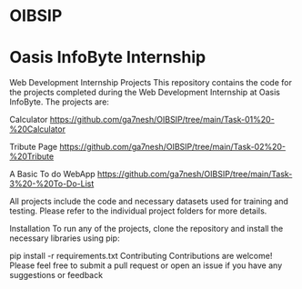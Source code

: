 # OIBSIP

# Oasis InfoByte Internship
Web Development Internship Projects
This repository contains the code for the projects completed during the Web Development Internship at Oasis InfoByte. The projects are:

Calculator
https://github.com/ga7nesh/OIBSIP/tree/main/Task-01%20-%20Calculator

Tribute Page
https://github.com/ga7nesh/OIBSIP/tree/main/Task-02%20-%20Tribute

A Basic To do WebApp
https://github.com/ga7nesh/OIBSIP/tree/main/Task-3%20-%20To-Do-List

All projects include the code and necessary datasets used for training and testing. Please refer to the individual project folders for more details.

Installation
To run any of the projects, clone the repository and install the necessary libraries using pip:

pip install -r requirements.txt
Contributing
Contributions are welcome! Please feel free to submit a pull request or open an issue if you have any suggestions or feedback
